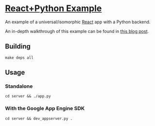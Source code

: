 # [React+Python Example](https://el-tramo.be/react-python-example)

An example of a universal/isomorphic [React](https://facebook.github.io/react/) 
app with a Python backend.

An in-depth walkthrough of this example can be found in [this blog
post](https://el-tramo.be/blog/react-python).

## Building

    make deps all

## Usage

### Standalone

    cd server && ./app.py

### With the Google App Engine SDK

    cd server && dev_appserver.py .
